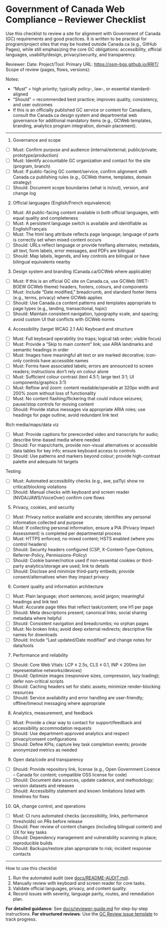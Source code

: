 # Government of Canada Web Compliance – Reviewer Checklist

Use this checklist to review a site for alignment with Government of Canada (GC) requirements and good practices. It is written to be practical for program/project sites that may be hosted outside Canada.ca (e.g., GitHub Pages), while still emphasizing the core GC obligations: accessibility, official languages, usability/design, privacy/security, and transparency.

Reviewer:
Date:
Project/Tool:
Primary URL: https://osm-bgs.github.io/RRIT/
Scope of review (pages, flows, versions):

Notes:
- “Must” = high priority; typically policy-, law-, or essential standard-aligned
- “Should” = recommended best practice; improves quality, consistency, and user outcomes
- If this is an officially published GC service or content for Canadians, consult the Canada.ca design system and departmental web governance for additional mandatory items (e.g., GCWeb templates, branding, analytics program integration, domain placement).

-------------------------------------------------------------------------------

1) Governance and scope
- [ ] Must: Confirm purpose and audience (internal/external; public/private; prototype/production)
- [ ] Must: Identify accountable GC organization and contact for the site (program, branch)
- [ ] Must: If public-facing GC content/service, confirm alignment with Canada.ca publishing rules (e.g., GCWeb theme, templates, domain strategy)
- [ ] Should: Document scope boundaries (what is in/out), version, and change log

2) Official languages (English/French equivalence)
- [ ] Must: All public-facing content available in both official languages, with equal quality and completeness
- [ ] Must: A persistent language switch is available and identifiable as English/Français
- [ ] Must: The html lang attribute reflects page language; language of parts is correctly set when mixed content occurs
- [ ] Should: URLs reflect language or provide hreflang alternates; metadata, alt text, form labels, error messages, and PDFs are bilingual
- [ ] Should: Map labels, legends, and key controls are bilingual or have bilingual equivalents nearby

3) Design system and branding (Canada.ca/GCWeb where applicable)
- [ ] Must: If this is an official GC site on Canada.ca, use GCWeb (WET-BOEW GCWeb theme) headers, footers, colours, and components
- [ ] Must: Include “Date modified,” breadcrumb, and standard footer items (e.g., terms, privacy) where GCWeb applies
- [ ] Should: Use Canada.ca content patterns and templates appropriate to page types (e.g., landing, transactional, topic)
- [ ] Should: Maintain consistent navigation, typography scale, and spacing; avoid custom UI that conflicts with GCWeb norms

4) Accessibility (target WCAG 2.1 AA)
Keyboard and structure
- [ ] Must: Full keyboard operability (no traps; logical tab order; visible focus)
- [ ] Must: Provide a “Skip to main content” link; use ARIA landmarks and semantic headings in order
- [ ] Must: Images have meaningful alt text or are marked decorative; icon-only controls have accessible names
- [ ] Must: Forms have associated labels; errors are announced to screen readers; instructions don’t rely on colour alone
- [ ] Must: Sufficient colour contrast (text 4.5:1; large text 3:1; UI components/graphics 3:1)
- [ ] Must: Reflow and zoom: content readable/operable at 320px width and 200% zoom without loss of functionality
- [ ] Must: No content flashing/flickering that could induce seizures; pause/stop controls for moving content
- [ ] Should: Provide status messages via appropriate ARIA roles; use headings for page outline; avoid redundant link text

Rich media/maps/data viz
- [ ] Must: Provide captions for prerecorded video and transcripts for audio; describe time-based media where needed
- [ ] Should: For maps/charts, provide non-visual alternatives or accessible data tables for key info; ensure keyboard access to controls
- [ ] Should: Use patterns and markers beyond colour; provide high-contrast palette and adequate hit targets

Testing
- [ ] Must: Automated accessibility checks (e.g., axe, pa11y) show no critical/blocking violations
- [ ] Should: Manual checks with keyboard and screen reader (NVDA/JAWS/VoiceOver) confirm core flows

5) Privacy, cookies, and security
- [ ] Must: Privacy notice available and accurate; identifies any personal information collected and purpose
- [ ] Must: If collecting personal information, ensure a PIA (Privacy Impact Assessment) is completed per departmental process
- [ ] Must: HTTPS enforced; no mixed content; HSTS enabled (where you control headers)
- [ ] Should: Security headers configured (CSP, X-Content-Type-Options, Referrer-Policy, Permissions-Policy)
- [ ] Should: Cookie banner/notice used if non-essential cookies or third-party analytics/storage are used; link to details
- [ ] Should: Disclose and minimize third-party embeds; provide consent/alternatives when they impact privacy

6) Content quality and information architecture
- [ ] Must: Plain language; short sentences; avoid jargon; meaningful headings and link text
- [ ] Must: Accurate page titles that reflect task/content; one H1 per page
- [ ] Should: Meta descriptions present; canonical links; social sharing metadata where helpful
- [ ] Should: Consistent navigation and breadcrumbs; no orphan pages
- [ ] Must: No broken links; avoid deep external redirects; descriptive file names for downloads
- [ ] Should: Include “Last updated/Date modified” and change notes for data/tools

7) Performance and reliability
- [ ] Should: Core Web Vitals: LCP ≤ 2.5s, CLS ≤ 0.1, INP ≤ 200ms (on representative networks/devices)
- [ ] Should: Optimize images (responsive sizes, compression, lazy loading); defer non-critical scripts
- [ ] Should: Caching headers set for static assets; minimize render-blocking resources
- [ ] Should: Service availability and error handling are user-friendly; offline/timeout messaging where appropriate

8) Analytics, measurement, and feedback
- [ ] Must: Provide a clear way to contact for support/feedback and accessibility accommodation requests
- [ ] Should: Use department-approved analytics and respect privacy/consent configurations
- [ ] Should: Define KPIs; capture key task completion events; provide anonymized metrics as needed

9) Open data/code and transparency
- [ ] Should: Provide repository link, license (e.g., Open Government Licence – Canada for content; compatible OSS license for code)
- [ ] Should: Document data sources, update cadence, and methodology; version datasets and releases
- [ ] Should: Accessibility statement and known limitations listed with timelines for fixes

10) QA, change control, and operations
- [ ] Must: CI runs automated checks (accessibility, links, performance thresholds) on PRs before release
- [ ] Should: Peer review of content changes (including bilingual content) and UX for key tasks
- [ ] Should: Dependency management and vulnerability scanning in place; reproducible builds
- [ ] Should: Backups/restore plan appropriate to risk; incident response contacts

-------------------------------------------------------------------------------

How to use this checklist
1) Run the automated audit (see [docs/README-AUDIT.md](./README-AUDIT.md)).
2) Manually review with keyboard and screen reader for core tasks.
3) Validate official languages, privacy, and content quality.
4) Record issues with severity, language parity, routes, and remediation plan.

**For detailed guidance**: See [docs/reviewer-guide.md](./reviewer-guide.md) for step-by-step instructions.
**For structured reviews**: Use the [GC Review issue template](../.github/ISSUE_TEMPLATE/gc-review.md) to track progress.